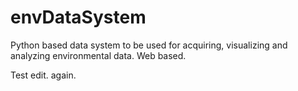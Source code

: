 # envDataSystem

Python based data system to be used for acquiring, visualizing and analyzing environmental data. Web based.

Test edit. again.
